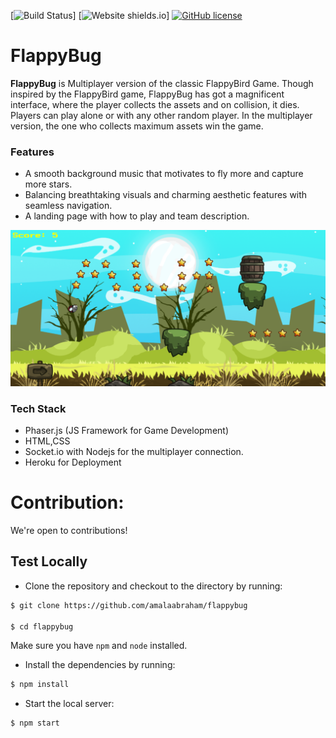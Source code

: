 [![Build Status](https://github.com/amalaabraham/flappybug/actions/workflows/node.js.yml/badge.svg)]
[![Website shields.io](https://img.shields.io/github/issues/amalaabraham/flappybug?style=flat-square)]
[![GitHub license](https://img.shields.io/github/license/amalaabraham/flappybug?style=flat-square)](./LICENSE.md)

# FlappyBug

**FlappyBug** is Multiplayer version of the classic FlappyBird Game. Though inspired by the FlappyBird game, FlappyBug has got a magnificent interface, where the player collects the assets and on collision, it dies. Players can play alone or with any other random player. In the multiplayer version, the one who collects maximum assets win the game.

### Features

- A smooth background music that motivates to fly more and capture more stars.
- Balancing breathtaking visuals and charming aesthetic features with seamless navigation.
- A landing page with how to play and team description.

![Flappy Bug Game Image](./fb_ss.png)

### Tech Stack

- Phaser.js (JS Framework for Game Development)
- HTML,CSS
- Socket.io with Nodejs for the multiplayer connection.
- Heroku for Deployment


# Contribution:

We're open to contributions!

## Test Locally

- Clone the repository and checkout to the directory by running:

```sh
$ git clone https://github.com/amalaabraham/flappybug

$ cd flappybug
```

Make sure you have `npm` and `node` installed.

- Install the dependencies by running:

```sh
$ npm install
```

- Start the local server:

```sh
$ npm start
```
